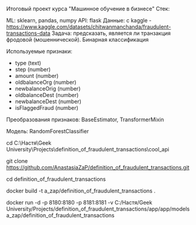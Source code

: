 Итоговый проект курса "Машинное обучение в бизнесе"
Стек:

ML: sklearn, pandas, numpy API: flask Данные: с kaggle - https://www.kaggle.com/datasets/chitwanmanchanda/fraudulent-transactions-data
Задача: предсказать, является ли транзакция фродовой (мошеннической). Бинарная классификация

Используемые признаки:
- type (text)
- step (number)
- amount (number)
- oldbalanceOrg (number)
- newbalanceOrig (number)
- oldbalanceDest (number)
- newbalanceDest (number)
- isFlaggedFraud (number)

Преобразования признаков: BaseEstimator, TransformerMixin

Модель: RandomForestClassifier

cd C:\Настя\Geek University\Projects\definition_of_fraudulent_transactions\cool_api

git clone https://github.com/AnastasiaZaP/definition_of_fraudulent_transactions.git

cd definition_of_fraudulent_transactions

docker build -t a_zap/definition_of_fraudulent_transactions .

docker run -d -p 8180:8180 -p 8181:8181 -v C:/Настя/Geek University/Projects/definition_of_fraudulent_transactions/app/app/models a_zap/definition_of_fraudulent_transactions

